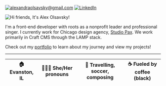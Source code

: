 <a href="mailto:alexandraolsavsky@gmail.com">![alexandraolsavsky@gmail.com](https://img.shields.io/badge/Gmail-D14836?style=for-the-badge&logo=gmail&logoColor=white)</a>
<a href="https://linkedin.com/in/alexandraolsavsky">![LinkedIn](https://img.shields.io/badge/LinkedIn-0077B5?style=for-the-badge&logo=linkedin&logoColor=white)</a>


![Hi friends, It's Alex Olsavsky!](https://tinytriumphs-upload.s3.us-east-2.amazonaws.com/uploads/hi-friends-banner.gif)

I'm a front-end developer with roots as a nonprofit leader and professional singer. I currently work for Chicago design agency, <a href=https://studiopax.io/>Studio Pax</a>. We work primarily in Craft CMS through the LAMP stack.

Check out my <a href="https://ajolsavsky.github.io/react-portfolio/">portfolio</a> to learn about my journey and view my projects!

---
<table>
<thead>
<tr>
<th>🏠 Evanston, IL</th>
<th>🙍🏼‍♀️ She/Her pronouns</th>
<th>💖 Travelling, soccer, composing</th>
<th>☕️ Fueled by coffee (black)</th>
  
</tr>
  </table>
  </thead>


<!---
ajolsavsky/ajolsavsky is a ✨ special ✨ repository because its `README.md` (this file) appears on your GitHub profile.
You can click the Preview link to take a look at your changes.
--->
